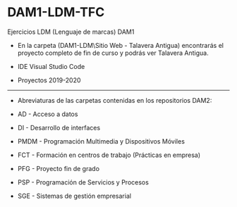 # DAM1-LDM-TFC
Ejercicios LDM (Lenguaje de marcas) DAM1

* En la carpeta (DAM1-LDM\Sitio Web - Talavera Antigua) encontrarás el proyecto completo de fin de curso y podrás ver Talavera Antigua.
* IDE Visual Studio Code

* Proyectos 2019-2020
*******************************************************************
* Abreviaturas de las carpetas contenidas en los repositorios DAM2:

* AD - Acceso a datos
* DI - Desarrollo de interfaces
* PMDM - Programación Multimedia y Dispositivos Móviles
* FCT - Formación en centros de trabajo (Prácticas en empresa)
* PFG - Proyecto fin de grado
* PSP - Programación de Servicios y Procesos
* SGE - Sistemas de gestión empresarial